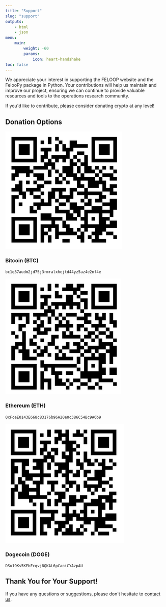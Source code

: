 ```yaml
---
title: "Support"
slug: "support"
outputs:
    - html
    - json
menu:
    main:
        weight: -60
        params: 
            icon: heart-handshake
toc: false
---
```


We appreciate your interest in supporting the FELOOP website and the FelooPy package in Python. Your contributions will help us maintain and improve our project, ensuring we can continue to provide valuable resources and tools to the operations research community.

If you'd like to contribute, please consider donating crypto at any level!

## Donation Options

![Bitcoin QR code](my-bitcoin-wallet.jpg)
### Bitcoin (BTC)

`bc1q37audm2jd75j3rmralxhejtd44yz5az4e2nf4e`

![Ethereum QR code](my-ethereum-wallet.jpg)
### Ethereum (ETH)

`0xFceE0143E668c83176b96A20e0c386C54Bc9A6b9`

![Dogecoin QR code](my_dogecoin-wallet.jpg)
### Dogecoin (DOGE)

`DSu19Ks5KEbFcqvj8QKAL6pCaoiCYAzpAU`

## Thank You for Your Support!

If you have any questions or suggestions, please don't hesitate to [contact us](/about/).
